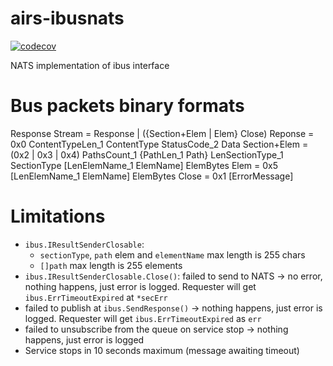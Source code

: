 # airs-ibusnats
[![codecov](https://codecov.io/gh/untillpro/airs-ibusnats/branch/master/graph/badge.svg?token=HmtGrmC6C1)](https://codecov.io/gh/untillpro/airs-ibusnats)

NATS implementation of ibus interface

# Bus packets binary formats
Response Stream = Response | ({Section+Elem | Elem} Close)
Reponse = 0x0 ContentTypeLen_1 ContentType StatusCode_2 Data
Section+Elem = (0x2 | 0x3 | 0x4) PathsCount_1 {PathLen_1 Path} LenSectionType_1 SectionType [LenElemName_1 ElemName] ElemBytes
Elem = 0x5 [LenElemName_1 ElemName] ElemBytes
Close = 0x1 [ErrorMessage]

# Limitations
- `ibus.IResultSenderClosable`:
  - `sectionType`, `path` elem and `elementName` max length is 255 chars
  - `[]path` max length is 255 elements
- `ibus.IResultSenderClosable.Close()`: failed to send to NATS -> no error, nothing happens, just error is logged. Requester will get `ibus.ErrTimeoutExpired` at `*secErr`
- failed to publish at `ibus.SendResponse()` -> nothing happens, just error is logged. Requester will get `ibus.ErrTimeoutExpired` as `err`
- failed to unsubscribe from the queue on service stop -> nothing happens, just error is logged
- Service stops in 10 seconds maximum (message awaiting timeout)
